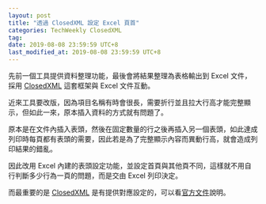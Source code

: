 ```yaml
---
layout: post
title: "透過 ClosedXML 設定 Excel 頁首"
categories: TechWeekly ClosedXML
tag: 
date: 2019-08-08 23:59:59 UTC+8 
last_modified_at: 2019-08-08 23:59:59 UTC+8 
---
```

先前一個工具提供資料整理功能，最後會將結果整理為表格輸出到 Excel 文件，採用 [ClosedXML][ClosedXML] 這套框架與 Excel 文件互動。

近來工具要改版，因為項目名稱有時會很長，需要折行並且拉大行高才能完整顯示，但如此一來，原本插入資料的方式就有問題了。

原本是在文件內插入表頭，然後在固定數量的行之後再插入另一個表頭，如此達成列印時每頁都有表頭的需要，因此若是為了完整顯示內容而異動行高，就會造成列印結果的錯亂。

因此改用 Excel 內建的表頭設定功能，並設定首頁與其他頁不同，這樣就不用自行判斷多少行為一頁的問題，而是交由 Excel 列印決定。

而最重要的是 [ClosedXML][ClosedXML] 是有提供對應設定的，可以看[官方文件][HeadersAndFooters]說明。


[ClosedXML]:https://github.com/ClosedXML/ClosedXML "ClosedXML"
[HeadersAndFooters]:https://github.com/ClosedXML/ClosedXML/wiki/Headers-and-Footers-Tab "Headers And Footers"